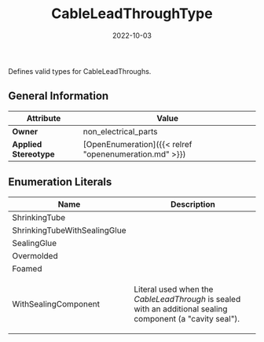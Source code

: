 ﻿---
title: CableLeadThroughType
toc: false
type: specs
date: "2022-10-03"
draft: false
specification: VEC
version: 2.0.1
documentType: "Recommendation"
elementType: Class
classes:
  - CableLeadThroughType
menu_name: vec-2.0.1
---
<p> Defines valid types for CableLeadThroughs.      </p>

## General Information

| Attribute               | Value |
|-------------------------|-------|
| **Owner**               | non_electrical_parts |
| **Applied Stereotype**  | [OpenEnumeration]({{< relref "openenumeration.md" >}})<br/>  |

## Enumeration Literals
| Name          | **Description** |
|---------------|-----------------|
| ShrinkingTube |  |
| ShrinkingTubeWithSealingGlue |  |
| SealingGlue |  |
| Overmolded |  |
| Foamed |  |
| WithSealingComponent | <p> Literal used when the <i>CableLeadThrough</i> is sealed with an additional sealing component (a &quot;cavity seal&quot;).      </p> |
